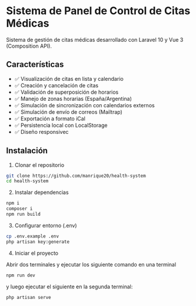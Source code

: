 # Sistema de Panel de Control de Citas Médicas

Sistema de gestión de citas médicas desarrollado con Laravel 10 y Vue 3 (Composition API).

## Características

- ✅ Visualización de citas en lista y calendario
- ✅ Creación y cancelación de citas
- ✅ Validación de superposición de horarios
- ✅ Manejo de zonas horarias (España/Argentina)
- ✅ Simulación de sincronización con calendarios externos
- ✅ Simulación de envío de correos (Mailtrap)
- ✅ Exportación a formato iCal
- ✅ Persistencia local con LocalStorage
- ✅ Diseño responsivec

## Instalación

1. Clonar el repositorio

```bash
git clone https://github.com/manrique20/health-system
cd health-system
```
2. Instalar dependencias

```bash
npm i
composer i
npm run build
```
3. Configurar entorno (.env)
```bash
cp .env.example .env
php artisan key:generate
```
4. Iniciar el proyecto

Abrir dos terminales y ejecutar los siguiente comando en una terminal

```bash
npm run dev
```

y luego ejecutar el siguiente en la segunda terminal:
```bash
php artisan serve
```